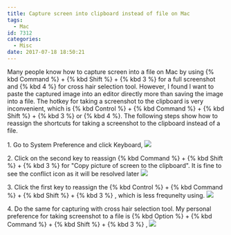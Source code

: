 ```yaml
---
title: Capture screen into clipboard instead of file on Mac
tags:
  - Mac
id: 7312
categories:
  - Misc
date: 2017-07-18 18:50:21
---
```

Many people know how to capture screen into a file on Mac by using {% kbd Command %} + {% kbd Shift %} + {% kbd 3 %} for a full screenshot and {% kbd 4 %} for cross hair selection tool. However, I found I want to paste the captured image into an editor directly more than saving the image into a file. The hotkey for taking a screenshot to the clipboard is very inconvenient, which is {% kbd Control %} + {% kbd Command %} + {% kbd Shift %} + {% kbd 3 %} or {% kbd 4 %}. The following steps show how to reassign the shortcuts for taking a screenshot to the clipboard instead of a file.

1\. Go to System Preference and click Keyboard,
![](mac-screen-capture-01.png)

2\. Click on the second key to reassign {% kbd Command %} + {% kbd Shift %} + {% kbd 3 %}  for "Copy picture of screen to the clipboard". It is fine to see the conflict icon as it will be resolved later
![](mac-screen-capture-02.png)

3\. Click the first key to reassign the {% kbd Control %} + {% kbd Command %} + {% kbd Shift %} + {% kbd 3 %} , which is less frequnelty using.
![](mac-screen-capture-03.png)

4\. Do the same for capturing with cross hair selection tool. My personal preference for taking screenshot to a file is {% kbd Option %} + {% kbd Command %} + {% kbd Shift %} + {% kbd 3 %} ,
![](mac-screen-capture-04.png)
